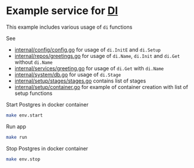 # Example service for [DI](https://github.com/sabahtalateh/di)

This example includes various usage of `di` functions

See 
- [internal/config/config.go](https://github.com/sabahtalateh/diexample/blob/main/internal/config/config.go) for usage of `di.InitE` and `di.Setup`
- [internal/repos/greetings.go](https://github.com/sabahtalateh/diexample/blob/main/internal/repos/greetings.go) for usage of `di.Name`, `di.Init` and `di.Get` without `di.Name`
- [internal/services/greeting.go](https://github.com/sabahtalateh/diexample/blob/main/internal/services/greeting.go) for usage of `di.Get` with `di.Name`
- [internal/system/db.go](https://github.com/sabahtalateh/diexample/blob/main/internal/system/db.go) for usage of `di.Stage`
- [internal/setup/stages/stages.go](https://github.com/sabahtalateh/diexample/blob/main/internal/setup/stages/stages.go) contains list of stages
- [internal/setup/container.go](https://github.com/sabahtalateh/diexample/blob/main/internal/setup/container.go) for example of container creation with list of setup functions


Start Postgres in docker container
```sh
make env.start
```

Run app
```sh
make run
```

Stop Postgres in docker container
```sh
make env.stop
```


